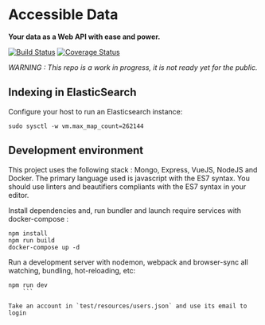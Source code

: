 # Accessible Data

**Your data as a Web API with ease and power.**

[![Build Status](https://travis-ci.org/koumoul-dev/accessible-data.svg?branch=master)](https://travis-ci.org/koumoul-dev/accessible-data)
[![Coverage Status](https://coveralls.io/repos/github/koumoul-dev/accessible-data/badge.svg?branch=master)](https://coveralls.io/github/koumoul-dev/accessible-data?branch=master)

*WARNING : This repo is a work in progress, it is not ready yet for the public.*

## Indexing in ElasticSearch

Configure your host to run an Elasticsearch instance:

    sudo sysctl -w vm.max_map_count=262144

## Development environment
This project uses the following stack : Mongo, Express, VueJS, NodeJS and Docker. The primary language used is javascript with the ES7 syntax.
You should use linters and beautifiers compliants with the ES7 syntax in your editor.

Install dependencies and, run bundler and launch require services with docker-compose :
```
npm install
npm run build
docker-compose up -d
```

Run a development server with nodemon, webpack and browser-sync all watching, bundling, hot-reloading, etc:
```
npm run dev
    ```

Take an account in `test/resources/users.json` and use its email to login

